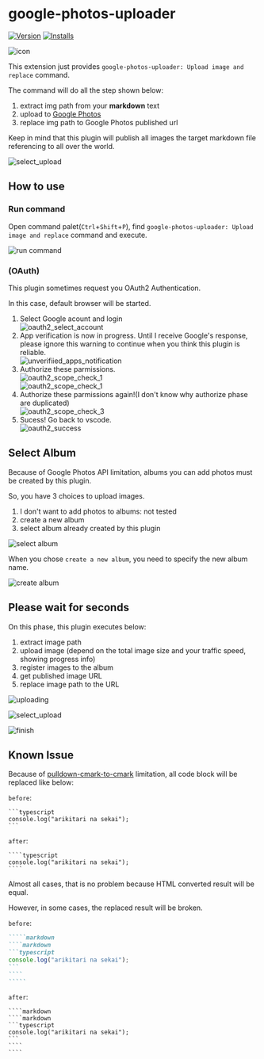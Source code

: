 # google-photos-uploader

[![Version](https://vsmarketplacebadge.apphb.com/version-short/yumetodo.google-photos-uploader.svg
)](https://marketplace.visualstudio.com/items?itemName=yumetodo.google-photos-uploader)
[![Installs](https://vsmarketplacebadge.apphb.com/installs/yumetodo.google-photos-uploader.svg
)](https://marketplace.visualstudio.com/items?itemName=yumetodo.google-photos-uploader)

![icon](images/icon.png)

This extension just provides `google-photos-uploader: Upload image and replace` command.

The command will do all the step shown below:

1. extract img path from your **markdown** text
2. upload to [Google Photos](https://www.google.com/photos/about/)
3. replace img path to Google Photos published url

Keep in mind that this plugin will publish all images the target markdown file referencing to all over the world.

![select_upload](images/working.gif)

## How to use

### Run command

Open command palet(`Ctrl`+`Shift`+`P`), find `google-photos-uploader: Upload image and replace` command and execute.

![run command](images/start.jpg)

### (OAuth)

This plugin sometimes request you OAuth2 Authentication.

In this case, default browser will be started.

1. Select Google acount and login  
![oauth2_select_account](images/oauth2_select_account.png)
2. App verification is now in progress. Until I receive Google's response, please ignore this warning to continue when you think this plugin is reliable.  
![unverifiied_apps_notification](images/unverifiied_apps_notification.png)
3. Authorize these parmissions.  
![oauth2_scope_check_1](images/oauth2_scope_check_1.png)  
![oauth2_scope_check_1](images/oauth2_scope_check_2.png)
4. Authorize these parmissions again!(I don't know why authorize phase are duplicated)  
![oauth2_scope_check_3](images/oauth2_scope_check_3.png)
5. Sucess! Go back to vscode.  
![oauth2_success](images/oauth2_success.png)

## Select Album

Because of Google Photos API limitation, albums you can add photos must be created by this plugin.

So, you have 3 choices to upload images.

1. I don't want to add photos to albums: not tested
2. create a new album
3. select album already created by this plugin

![select album](images/select_album.jpg)

When you chose `create a new album`, you need to specify the new album name.

![create album](images/input_album_name.jpg)

## Please wait for seconds

On this phase, this plugin executes below:

1. extract image path
2. upload image (depend on the total image size and your traffic speed, showing progress info)
3. register images to the album
4. get published image URL
5. replace image path to the URL

![uploading](images/uploading.jpg)

![select_upload](images/registering.jpg)

![finish](images/finish.jpg)

## Known Issue

Because of [pulldown-cmark-to-cmark](https://crates.io/crates/pulldown-cmark-to-cmark) limitation, all code block will be replaced like below:

`before`:

    ```typescript
    console.log("arikitari na sekai");
    ```

`after`:

    ````typescript
    console.log("arikitari na sekai");
    ````

Almost all cases, that is no problem because HTML converted result will be equal.

However, in some cases, the replaced result will be broken.

`before`:

``````markdown
`````markdown
````markdown
```typescript
console.log("arikitari na sekai");
```
````
`````
``````

`after`:

    ````markdown
    ````markdown
    ```typescript
    console.log("arikitari na sekai");
    ```
    ````
    ````
